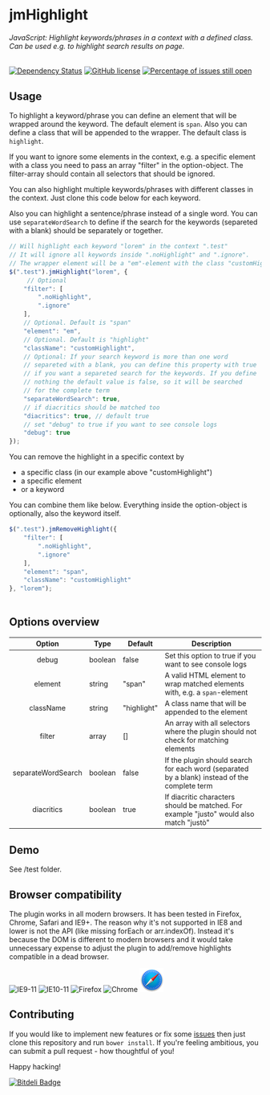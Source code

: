 jmHighlight
==============

###### JavaScript: Highlight keywords/phrases in a context with a defined class. Can be used e.g. to highlight search results on page.

[![Dependency Status](https://www.versioneye.com/user/projects/55893384306662001e0000e8/badge.svg?style=flat)](https://www.versioneye.com/user/projects/55893384306662001e0000e8) [![GitHub license](https://img.shields.io/badge/license-MIT-blue.svg)](https://raw.githubusercontent.com/julmot/jmHighlight/master/LICENSE) [![Percentage of issues still open](http://isitmaintained.com/badge/open/julmot/jmHighlight.svg)](http://isitmaintained.com/project/julmot/jmHighlight "Percentage of issues still open")

Usage
--------
To highlight a keyword/phrase you can define an element that will be wrapped around the
keyword. The default element is `span`. Also you can define a class that will be appended
to the wrapper. The default class is `highlight`. 

If you want to ignore some elements in the context, e.g. a specific element with a class you need to
pass an array "filter" in the option-object. The filter-array should contain all selectors that should be ignored.

You can also highlight multiple keywords/phrases with different classes in the context. Just clone this code below for each keyword.

Also you can highlight a sentence/phrase instead of a single word. You can use `separateWordSearch`
to define if the search for the keywords (separeted with a blank) should
be separately or together.
```javascript
// Will highlight each keyword "lorem" in the context ".test"
// It will ignore all keywords inside ".noHighlight" and ".ignore".
// The wrapper element will be a "em"-element with the class "customHighlight"
$(".test").jmHighlight("lorem", {
     // Optional
    "filter": [
        ".noHighlight",
        ".ignore"
    ],
    // Optional. Default is "span"
    "element": "em",
    // Optional. Default is "highlight"
    "className": "customHighlight",
    // Optional: If your search keyword is more than one word
    // separeted with a blank, you can define this property with true
    // if you want a separeted search for the keywords. If you define
    // nothing the default value is false, so it will be searched
    // for the complete term
    "separateWordSearch": true,
    // if diacritics should be matched too
    "diacritics": true, // default true
    // set "debug" to true if you want to see console logs
    "debug": true
});
```
You can remove the highlight in a specific context by
 - a specific class (in our example above "customHighlight")
 - a specific element
 - or a keyword
 
You can combine them like below. Everything inside the option-object is optionally, also the keyword itself.

```javascript
$(".test").jmRemoveHighlight({
    "filter": [
        ".noHighlight",
        ".ignore"
    ],
    "element": "span",
    "className": "customHighlight"
}, "lorem");
		
```
Options overview
--------

|       Option       	| Type    	| Default     	| Description                                                                                   	|
|:------------------:	|---------	|-------------	|-----------------------------------------------------------------------------------------------	|
| debug              	| boolean 	| false       	| Set this option to true if you want to see console logs                                       	|
| element            	| string  	| "span"      	| A valid HTML element to wrap matched elements with, e.g. a `span`-element                     	|
| className          	| string  	| "highlight" 	| A class name that will be appended to the element                                             	|
| filter             	| array   	| []          	| An array with all selectors where the plugin should not check for matching elements           	|
| separateWordSearch 	| boolean 	| false       	| If the plugin should search for each word (separated by a blank) instead of the complete term 	|
| diacritics         	| boolean 	| true        	| If diacritic characters should be matched. For example "justo" would also match "justò"       	|

Demo
--------
See /test folder.

Browser compatibility
--------
The plugin works in all modern browsers. It has been tested in Firefox, Chrome, Safari and IE9+. The reason why it's not supported in IE8 and lower is not the API (like missing forEach or arr.indexOf). Instead it's because the DOM is different to modern browsers and it would take unnecessary expense to adjust the plugin to add/remove highlights compatible in a dead browser.

![IE9-11](https://raw.githubusercontent.com/alrra/browser-logos/master/internet-explorer/internet-explorer_48x48.png) ![IE10-11](https://raw.githubusercontent.com/alrra/browser-logos/master/internet-explorer-tile/internet-explorer-tile_48x48.png) ![Firefox](https://raw.githubusercontent.com/alrra/browser-logos/master/firefox/firefox_48x48.png) ![Chrome](https://raw.githubusercontent.com/alrra/browser-logos/master/chrome/chrome_48x48.png) ![Safari](https://raw.githubusercontent.com/alrra/browser-logos/master/safari/safari_48x48.png)

Contributing
------------
If you would like to implement new features or fix some [issues](http://github.com/julmot/jmHighlight/issues) 
then just clone this repository and run `bower install`.
If you're feeling ambitious, you can submit a pull request - how thoughtful
of you!

Happy hacking!


[![Bitdeli Badge](https://d2weczhvl823v0.cloudfront.net/julmot/jmhighlight/trend.png)](https://bitdeli.com/free "Bitdeli Badge")